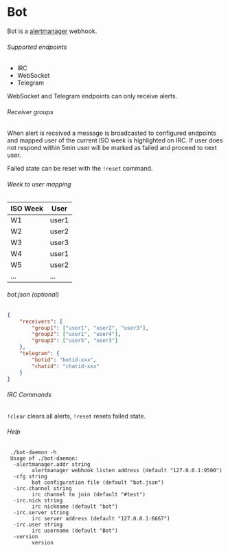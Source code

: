 # Bot

Bot is a [alertmanager](https://github.com/prometheus/alertmanager) webhook.

###### Supported endpoints
* IRC
* WebSocket
* Telegram

WebSocket and Telegram endpoints can only receive alerts.

###### Receiver groups

When alert is received a message is broadcasted to configured endpoints and mapped user of the current ISO week is highlighted on IRC. If user does not respond within 5min user will be marked as failed and proceed to next user.

Failed state can be reset with the `!reset` command.

###### Week to user mapping

ISO Week | User
-----|-----
W1 | user1
W2 | user2
W3 | user3
W4 | user1
W5 | user2
...|...

###### bot.json (optional)

```json
{
	"receivers": {
		"group1": ["user1", "user2", "user3"],
		"group2": ["user1", "user4"],
		"group3": ["user5", "user3"]
	},
	"telegram": {
		"botid": "botid-xxx",
		"chatid": "chatid-xxx"
	}
}
```
###### IRC Commands
`!clear` clears all alerts,
`!reset` resets failed state.


###### Help

``` text
 ./bot-daemon -h
 Usage of ./bot-daemon:
  -alertmanager.addr string
    	alertmanager webhook listen address (default "127.0.0.1:9500")
  -cfg string
    	bot configuration file (default "bot.json")
  -irc.channel string
    	irc channel to join (default "#test")
  -irc.nick string
    	irc nickname (default "bot")
  -irc.server string
    	irc server address (default "127.0.0.1:6667")
  -irc.user string
    	irc username (default "Bot")
  -version
    	version
```
